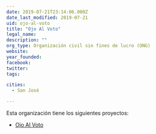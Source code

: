 ```yaml
---
date: 2019-07-21T23:14:06.000Z
date_last_modified: 2019-07-21
uid: ojo-al-voto
title: "Ojo Al Voto"
legal_name: 
description: ""
org_type: Organización civil sin fines de lucro (ONG)
website: 
year_founded: 
facebook: 
twitter: 
tags:

cities: 
  - San José

---
```


Esta organización tiene los siguientes proyectos:

- [Ojo Al Voto](/i/ojo-al-voto.html)
